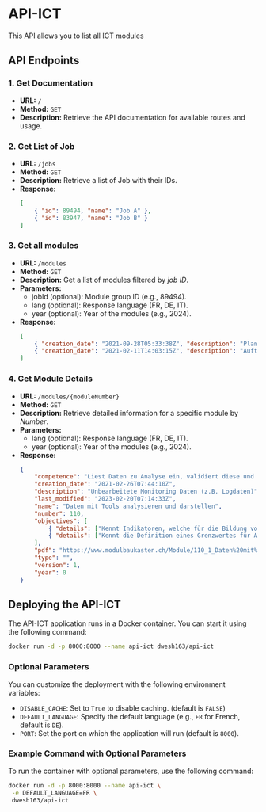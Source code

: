 # API-ICT

This API allows you to list all ICT modules

## API Endpoints

### 1. Get Documentation

-   **URL:** `/`
-   **Method:** `GET`
-   **Description:** Retrieve the API documentation for available routes and usage.

### 2. Get List of Job

-   **URL:** `/jobs`
-   **Method:** `GET`
-   **Description:** Retrieve a list of Job with their IDs.
-   **Response:**
    ```json
    [
    	{ "id": 89494, "name": "Job A" },
    	{ "id": 83947, "name": "Job B" }
    ]
    ```

### 3. Get all modules

-   **URL:** `/modules`
-   **Method:** `GET`
-   **Description:** Get a list of modules filtered by _job ID_.
-   **Parameters:**
    -   jobId (optional): Module group ID (e.g., 89494).
    -   lang (optional): Response language (FR, DE, IT).
    -   year (optional): Year of the modules (e.g., 2024).
-   **Response:**
    ```json
    [
    	{ "creation_date": "2021-09-28T05:33:38Z", "description": "Planung der Installation eines neuen lokalen Netzwerks ohne zentrale Benutzerverwaltung mit bis zu 10 Arbeitsplätzen und Internetanschluss, das Computer und Drucker in verschiedenen Räumen des gleichen Gebäudes miteinander verbindet. Installation der Netzwerkkomponenten ab der LAN-Steckdose (Computer, lokaler Drucker).", "last_modified": "2024-07-22T11:32:32Z", "name": "Informatik- und Netzinfrastruktur für ein kleines Unternehmen realisieren", "number": 117, "type": "Berufsfachschule", "version": 4, "year": 1 },
    	{ "creation_date": "2021-02-11T14:03:15Z", "description": "Aufträge im eigenen Berufsumfeld mit definierten Zielen und Ergebnissen.", "last_modified": "2024-07-22T13:29:08Z", "name": "Aufträge im eigenen Berufsumfeld selbstständig durchführen", "number": 431, "type": "Berufsfachschule", "version": 2, "year": 1 }
    ]
    ```

### 4. Get Module Details

-   **URL:** `/modules/{moduleNumber}`
-   **Method:** `GET`
-   **Description:** Retrieve detailed information for a specific module by _Number_.
-   **Parameters:**
    -   lang (optional): Response language (FR, DE, IT).
    -   year (optional): Year of the modules (e.g., 2024).
-   **Response:**
    ```json
    {
    	"competence": "Liest Daten zu Analyse ein, validiert diese und erstellt mit Hilfe geeigneter Metriken, Grenzwerte und Indikatoren Reports und graphische Darstellungen von Monitoring Daten. Gibt Daten anonymisiert an Dritte weiter. ",
    	"creation_date": "2021-02-26T07:44:10Z",
    	"description": "Unbearbeitete Monitoring Daten (z.B. Logdaten)",
    	"last_modified": "2023-02-20T07:14:33Z",
    	"name": "Daten mit Tools analysieren und darstellen",
    	"number": 110,
    	"objectives": [
    		{ "details": ["Kennt Indikatoren, welche für die Bildung von Reports benötigt werden (z.B. Zeit, Fehlerhäufigkeit). 110.1.1", "Kennt den Aufbau eines Reports. 110.1.2"], "name": "Gewinnt aus vorhandenen Daten Indikatoren für Bildung von Reports." },
    		{ "details": ["Kennt die Definition eines Grenzwertes für Alerts. 110.2.1", "Kennt Methoden, um Alerts zu erstellen. 110.2.2"], "name": "Definiert Grenzwerte für Alerts." }
    	],
    	"pdf": "https://www.modulbaukasten.ch/Module/110_1_Daten%20mit%20Tools%20analysieren%20und%20darstellen.pdf",
    	"type": "",
    	"version": 1,
    	"year": 0
    }
    ```

## Deploying the API-ICT

The API-ICT application runs in a Docker container. You can start it using the following command:

```bash
docker run -d -p 8000:8000 --name api-ict dwesh163/api-ict
```

### Optional Parameters

You can customize the deployment with the following environment variables:

-   `DISABLE_CACHE`: Set to `True` to disable caching. (default is `FALSE`)
-   `DEFAULT_LANGUAGE`: Specify the default language (e.g., `FR` for French, default is `DE`).
-   `PORT`: Set the port on which the application will run (default is `8000`).

### Example Command with Optional Parameters

To run the container with optional parameters, use the following command:

```bash
docker run -d -p 8000:8000 --name api-ict \
 -e DEFAULT_LANGUAGE=FR \
 dwesh163/api-ict
```
